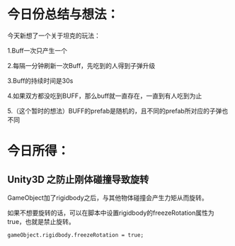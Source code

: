 今日份总结与想法： 
==


今天新想了一个关于坦克的玩法：  

1.Buff一次只产生一个  

2.每隔一分钟刷新一次Buff，先吃到的人得到子弹升级  

3.Buff的持续时间是30s  

4.如果双方都没吃到BUFF，那么buff就一直存在，一直到有人吃到为止  

5.（这个暂时的想法）BUFF的prefab是随机的，且不同的prefab所对应的子弹也不同  

今日所得：  
==


Unity3D 之防止刚体碰撞导致旋转
--
GameObject加了rigidbody之后，与其他物体碰撞会产生力矩从而旋转。

如果不想要旋转的话，可以在脚本中设置rigidbody的freezeRotation属性为true，也就是禁止旋转。
```
gameObject.rigidbody.freezeRotation = true;
```  

